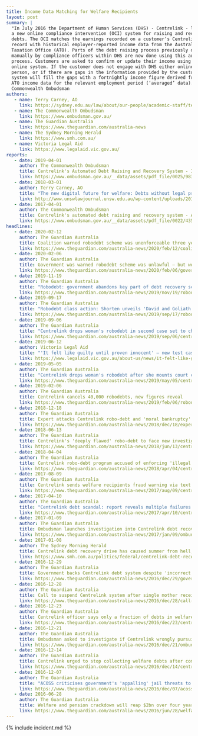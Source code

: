 ```yaml
---
title: Income Data Matching for Welfare Recipients
layout: post
summary: |
  "In July 2016 the Department of Human Services (DHS) - Centrelink - launched
  a new online compliance intervention (OCI) system for raising and recovering
  debts. The OCI matches the earnings recorded on a customer’s Centrelink
  record with historical employer-reported income data from the Australian
  Taxation Office (ATO). Parts of the debt raising process previously done
  manually by compliance officers within DHS are now done using this automated
  process. Customers are asked to confirm or update their income using the
  online system. If the customer does not engage with DHS either online or in
  person, or if there are gaps in the information provided by the customer, the
  system will fill the gaps with a fortnightly income figure derived from the
  ATO income data for the relevant employment period (‘averaged’ data)." - The
  Commonwealth Ombudsman
authors:
   - name: Terry Carney, AO
     link: https://sydney.edu.au/law/about/our-people/academic-staff/terry-carney.html
   - name: The Commonwealth Ombudsman
     link: https://www.ombudsman.gov.au/
   - name: The Guardian Australia
     link: https://www.theguardian.com/australia-news
   - name: The Sydney Morning Herald
     link: https://www.smh.com.au/
   - name: Victoria Legal Aid
     link: https://www.legalaid.vic.gov.au/
reports:
   - date: 2019-04-01
     author: The Commonwealth Ombudsman
     title: Centrelink's Automated Debt Raising and Recovery System - Implementation Report
     link: https://www.ombudsman.gov.au/__data/assets/pdf_file/0025/98314/April-2019-Centrelinks-Automated-Debt-Raising-and-Recovery-System.pdf
   - date: 2018-03-01
     author: Terry Carney, AO
     title: "The new digital future for welfare: Debts without legal proofs or moral authority?"
     link: http://www.unswlawjournal.unsw.edu.au/wp-content/uploads/2018/03/006-Carney.pdf
   - date: 2017-04-01
     author: The Commonwealth Ombudsman
     title: Centrelink's automated debt raising and recovery system - A Report About the Department of Human Services’ Online Compliance Intervention System for Debt Raising and Recovery
     link: https://www.ombudsman.gov.au/__data/assets/pdf_file/0022/43528/Report-Centrelinks-automated-debt-raising-and-recovery-system-April-2017.pdf
headlines:
   - date: 2020-02-12
     author: The Guardian Australia
     title: Coalition warned robodebt scheme was unenforceable three years before it acted 
     link: https://www.theguardian.com/australia-news/2020/feb/12/coalition-warned-robodebt-scheme-was-unenforceable-three-years-before-it-acted
   - date: 2020-02-06
     author: The Guardian Australia
     title: Government was warned robodebt scheme was unlawful – but won't say when
     link: https://www.theguardian.com/australia-news/2020/feb/06/government-warned-robodebt-scheme-unlawful-but-wont-say-when
   - date: 2019-11-19
     author: The Guardian Australia
     title: "Robodebt: government abandons key part of debt recovery scheme in major overhaul"
     link: https://www.theguardian.com/australia-news/2019/nov/19/robodebt-government-abandons-key-part-of-debt-recovery-scheme-in-major-overhaul
   - date: 2019-09-17
     author: The Guardian Australia
     title: "Robodebt class action: Shorten unveils 'David and Goliath' legal battle into Centrelink scheme"
     link: https://www.theguardian.com/australia-news/2019/sep/17/robodebt-class-action-shorten-unveils-david-and-goliath-legal-battle-into-centrelink-scheme
   - date: 2019-09-06
     author: The Guardian Australia
     title: "Centrelink drops woman's robodebt in second case set to challenge legality of scheme"
     link: https://www.theguardian.com/australia-news/2019/sep/06/centrelink-wipes-robodebt-in-second-case-set-to-challenge-legality-of-scheme
   - date: 2019-06-12
     author: Victoria Legal Aid
     title: "'It felt like guilty until proven innocent' – new test case against Centrelink's robo-debt system"
     link: https://www.legalaid.vic.gov.au/about-us/news/it-felt-like-guilty-until-proven-innocent-new-test-case-against-centrelinks-robo-debt-system
   - date: 2019-05-05
     author: The Guardian Australia
     title: "Centrelink drops woman's robodebt after she mounts court challenge"
     link: https://www.theguardian.com/australia-news/2019/may/05/centrelink-drops-womans-robodebt-after-she-mounts-court-challenge
   - date: 2019-02-06
     author: The Guardian Australia
     title: Centrelink cancels 40,000 robodebts, new figures reveal
     link: https://www.theguardian.com/australia-news/2019/feb/06/robodebt-faces-landmark-legal-challenge-over-crude-income-calculations
   - date: 2018-12-18
     author: The Guardian Australia
     title: Expert attacks Centrelink robo-debt and 'moral bankruptcy' that allows it
     link: https://www.theguardian.com/australia-news/2018/dec/18/expert-attacks-centrelink-robo-debt-and-moral-bankruptcy-that-allows-it 
   - date: 2018-06-13
     author: The Guardian Australia
     title: Centrelink's 'deeply flawed' robo-debt to face new investigation
     link: https://www.theguardian.com/australia-news/2018/jun/13/centrelinks-deeply-flawed-robo-debt-to-face-new-investigation
   - date: 2018-04-04
     author: The Guardian Australia
     title: Centrelink robo-debt program accused of enforcing 'illegal' debts
     link: https://www.theguardian.com/australia-news/2018/apr/04/centrelink-robo-debt-program-accused-of-enforcing-illegal-debts
   - date: 2017-08-09
     author: The Guardian Australia
     title: Centrelink sends welfare recipients fraud warning via text message
     link: https://www.theguardian.com/australia-news/2017/aug/09/centrelink-sends-welfare-recipients-warning-via-text-message
   - date: 2017-04-10
     author: The Guardian Australia
     title: "Centrelink debt scandal: report reveals multiple failures in welfare system"
     link: https://www.theguardian.com/australia-news/2017/apr/10/centrelink-debt-scandal-report-reveals-multiple-failures-in-welfare-system
   - date: 2017-01-09
     author: The Guardian Australia
     title: Ombudsman launches investigation into Centrelink debt recovery crisis
     link: https://www.theguardian.com/australia-news/2017/jan/09/ombudsman-launches-investigation-into-centrelink-debt-recovery-crisis
   - date: 2017-01-08
     author: The Sydney Morning Herald
     title: Centrelink debt recovery drive has caused summer from hell, Bill Shorten says
     link: https://www.smh.com.au/politics/federal/centrelink-debt-recovery-drive-has-caused-summer-from-hell-bill-shorten-says-20170108-gtns33.html
   - date: 2016-12-29
     author: The Guardian Australia
     title: Government backs Centrelink debt system despite 'incorrect' $24,000 demand
     link: https://www.theguardian.com/australia-news/2016/dec/29/government-confident-in-centrelink-debt-compliance-system-despite-reported-errors
   - date: 2016-12-28
     author: The Guardian Australia
     title: Call to suspend Centrelink system after single mother receives $24,000 debt notice
     link: https://www.theguardian.com/australia-news/2016/dec/28/call-to-suspend-centrelink-system-after-single-mother-receives-24000-debt-notice
   - date: 2016-12-23
     author: The Guardian Australia
     title: Centrelink officer says only a fraction of debts in welfare crackdown are genuine
     link: https://www.theguardian.com/australia-news/2016/dec/23/centrelink-officer-says-only-a-fraction-of-debts-in-welfare-crackdown-are-genuine
   - date: 2016-12-21
     author: The Guardian Australia
     title: Ombudsman asked to investigate if Centrelink wrongly pursuing welfare debts
     link: https://www.theguardian.com/australia-news/2016/dec/21/ombudsman-asked-to-investigate-if-centrelink-wrongly-pursuing-welfare-debts
   - date: 2016-12-14
     author: The Guardian Australia
     title: Centrelink urged to stop collecting welfare debts after compliance system errors
     link: https://www.theguardian.com/australia-news/2016/dec/14/centrelink-urged-to-stop-collecting-welfare-debts-after-compliance-system-errors
   - date: 2016-12-07
     author: The Guardian Australia
     title: "ACOSS criticises government's 'appalling' jail threats to welfare recipients"
     link: https://www.theguardian.com/australia-news/2016/dec/07/acoss-criticises-governments-appalling-jail-threats-to-welfare-recipients
   - date: 2016-06-28
     author: The Guardian Australia
     title: Welfare and pension crackdown will reap $2bn over four years, says Coalition
     link: https://www.theguardian.com/australia-news/2016/jun/28/welfare-and-pension-crackdown-will-reap-2bn-over-four-years-says-coalition
---
```

{% include incident.md %}

